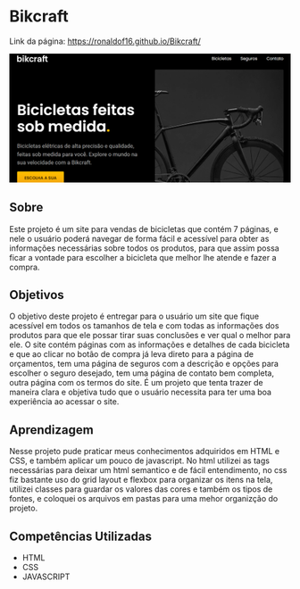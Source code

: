 # Bikcraft

Link da página: <https://ronaldof16.github.io/Bikcraft/>

![design do projeto](./img/design-projeto.png)

## Sobre

Este projeto é um site para vendas de bicicletas que contém 7 páginas, e nele o usuário poderá navegar de forma fácil e acessível para obter as informações necessárias sobre todos os produtos, para que assim possa ficar a vontade para escolher a bicicleta que melhor lhe atende e fazer a compra.

## Objetivos

O objetivo deste projeto é entregar para o usuário um site que fique acessível em todos os tamanhos de tela e com todas as informações dos produtos para que ele possar tirar suas conclusões e ver qual o melhor para ele. O site contém páginas com as informações e detalhes de cada bicicleta e que ao clicar no botão de compra já leva direto para a página de orçamentos, tem uma página de seguros com a descrição e opções para escolher o seguro desejado, tem uma página de contato bem completa, outra página com os termos do site. É um projeto que tenta trazer de maneira clara e objetiva tudo que o usuário necessita para ter uma boa experiência ao acessar o site.

## Aprendizagem

Nesse projeto pude praticar meus conhecimentos adquiridos em HTML e CSS, e também aplicar um pouco de javascript. No html utilizei as tags necessárias para deixar um html semantico e de fácil entendimento, no css fiz bastante uso do grid layout e flexbox para organizar os itens na tela, utilizei classes para guardar os valores das cores e também os tipos de fontes, e coloquei os arquivos em pastas para uma mehor organizção do projeto.

## Competências Utilizadas

* HTML
* CSS
* JAVASCRIPT
